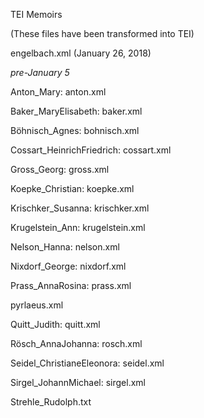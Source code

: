 TEI Memoirs

(These files have been transformed into TEI)


engelbach.xml (January 26, 2018)


_pre-January 5_


Anton_Mary: anton.xml

Baker_MaryElisabeth: baker.xml

Böhnisch_Agnes: bohnisch.xml

Cossart_HeinrichFriedrich: cossart.xml

Gross_Georg: gross.xml

Koepke_Christian: koepke.xml

Krischker_Susanna: krischker.xml

Krugelstein_Ann: krugelstein.xml

Nelson_Hanna: nelson.xml

Nixdorf_George: nixdorf.xml

Prass_AnnaRosina: prass.xml

pyrlaeus.xml

Quitt_Judith: quitt.xml

Rösch_AnnaJohanna: rosch.xml

Seidel_ChristianeEleonora: seidel.xml

Sirgel_JohannMichael: sirgel.xml

Strehle_Rudolph.txt